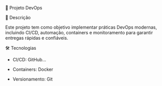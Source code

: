🚀 Projeto DevOps


🔹 Descrição

Este projeto tem como objetivo implementar práticas DevOps modernas, incluindo CI/CD, automação, containers e monitoramento para garantir entregas rápidas e confiáveis.

🛠 Tecnologias

* CI/CD: GitHub...

* Containers: Docker

* Versionamento: Git